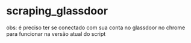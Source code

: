 # scraping_glassdoor

obs: é preciso ter se conectado com sua conta no glassdoor no chrome para funcionar na versão atual do script
